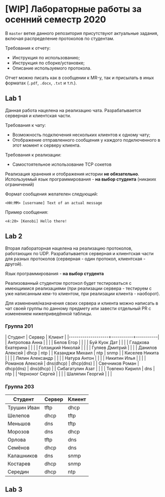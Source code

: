 # [WIP] Лабораторные работы за осенний семестр 2020

В `master` ветке данного репозитория присутствуют актуальные задания, включая 
распределение протоколов по студентам.

Требования к отчету:

* Инструкция по использованию;
* Инструкция по сборке/установке;
* Описание используемого протокола.

Отчет можно писать как в сообщении к MR-у, так и присылать в иных 
форматах (`.pdf`, `.docx`, `.txt` и т.п.).

## Lab 1

Данная работа нацелена на реализацию чата.
Разрабатывается серверная и клиентская части.

Требования к чату:

* Возможность подключения нескольких клиентов к одному чату;
* Отображение отправленного сообщения у каждого подключенного в этот
момент к серверу клиента.

Требования к реализации:

* Самостоятельное использование TCP сокетов

Реализация хранения и отображения истории **не обязательно**.
Используемый язык программирования - **на выбор студента** (никаких ограничений)

Формат сообщения желателен следующий:

```
<HH:MM> [username] Text of an actual message
```

Пример сообщения:

```
<4:20> [Kenobi] Hello there!
```

## Lab 2

Вторая лабораторная нацелена на реализацию протоколов, работающих по UDP.
Разрабатывается серверная и клиентская части для разных протоколов (серверная -
один протокол, клиентская - другой).

Язык программирования - **на выбор студента**

Реализованный студентом протокол будет тестироваться с имеющимися реализациями
(при реализации сервера - тестируем с уже написанным кем-то клиентом, при 
реализации клиента - наоборот).

Для изменения/назначения своих сервера и клиента можно написать в чат своей группы по данному предмету или завести отдельный PR с изменением нижеприведённой таблицы.

### Группа 201

| Студент            | Сервер    | Клиент    |
|--------------------+-----------+-----------|
| Антропова Анна     |           |           |
| Белов Егор         |           |           |
| Буй Куок Дат       |           |           |
| Гладкова Екатерина |           |           |
| Голзицкий Николай  |           |           |
| Гуляев Дмитрий     |           |           |
| Данилов Алексей    | dhcp      | ntp       |
| Казанджи Михаил    | ntp       | snmp      |
| Киселев Никита     |           |           |
| Лялин Александр    |           |           |
| Натура Антон       |           |           |
| Никитин Илья       |           |           |
| Романов Алексей    | dns(dhcp) | dhcp(dns) |
| Свечников Роман    | dhcp(dns) | dns(dhcp) |
| Сибагатулин Азат   |           |           |
| Товпеко Кирилл     | dns       | ntp       |
| Черноног Сергей    |           |           |
| Шаляпин Георгий    |           |           |


### Группа 203

| Студент     | Сервер | Клиент |
| --          | --     | --     |
| Трушин Иван | tftp   | dhcp   |
| Шелепов     | dhcp   | tftp   |
| Меньшов     | dns    | tftp   |
| Морозов     | dns    | dhcp   |
| Орлова      | tftp   | dns    |
| Семёнов     | dhcp   | dns    |
| Калашников  | dns    | snmp   |
| Костарев    | dhcp   | snmp   |
| Середин     | dhcp   | ntp    |


## Lab 3

